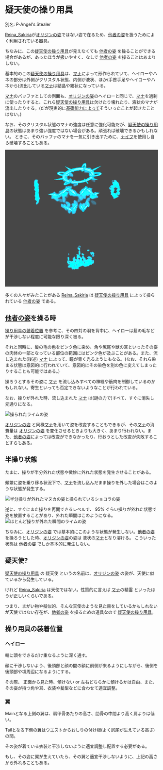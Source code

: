 # 疑天使の操り用具

別名: P-Angel's Stealer

[Reina_Sakiria]が[オリジンの姿]ではない姿で在るため、[他者の姿]を扱うためによく利用されている器具。

ちなみに、この[疑天使の操り用具]が見えなくても [他者の姿] を操ることができる場合があるが、あったほうが扱いやすく、なしで [他者の姿] を操ることはあまりしない。

基本的のこの[疑天使の操り用具]は、[マナ]によって形作られていて、ヘイローやハネの部分は外側がクリスタル状態、内側が液状、ほか(手首手足やヘイローやハネから)流出している[マナ]は結晶や霧状になっている。

[マナ]のバッファとしての側面も、[オリジンの姿]のヘイローと同じで、[マナ]を過剰に使ったりすると、これら[疑天使の操り用具]は欠けたり壊れたり、液状のマナが流出したりする。(だが現実的に[基礎能力によって](Reina_Sakiria.md#２つの基礎能力)そういったことが起きたことはない。)

なお、そのクリスタル状態のマナの強度は任意に強化可能だが、[疑天使の操り用具]の状態はあまり強い強度ではない場合がある。頑張れば破壊できるかもしれない。
ときに、そのバッファのマナを一気に引き出すために、[ナイフ](マナ.md#ナイフ)を使用し自ら破壊することもある。

![P-Angel's-Stealer](img/P-Angel's-Stealer.png)

多くの人々がみたことがある [Reina_Sakiria] は [疑天使の操り用具] によって操られている [他者の姿] である。

## [他者の姿]を操る時

[操り用具の装着位置](#操り用具の装着位置) を参考に、その四対の羽を背中に、ヘイローは髪の毛などが干渉しない程度に可能な限り深く被る。

それと同時に、髪の毛の色をピンク色に染め、角や尻尾や獣の耳といったその姿の肉体の一部となっている部位の範囲にはピンク色が及ぶことがある。また、流し込まれた(後述) [マナ] によって、瞳が青く光るようにもなる。(なお、それら染まる状態は意図的に行われていて、意図的にその染色を別の色に変えてしまったりすることも可能ではある。)

操ろうとするその姿に [マナ] を流し込みすべての神経や筋肉を制御しているのかもしれない。寄生といっても否定できないようなことが行われている。

なお、操りが外れた時、流し込まれた [マナ] は(謎の力で)すべて、すぐに消失し元通りになる。

![操られたライムの姿](https://media.niri.la/misskey/61f2ca71-f8a6-4085-9993-0cb32c80e817.webp)

[オリジンの姿] と同様[マナ]を用いて姿を改変することもできるが、その[マナ]の消費量は [オリジンの姿] を変化させるときよりも大きく、あまり行われない。また、[他者の姿]によっては改変ができなかったり、行おうとした改変が失敗することすらもある。

## 半操り状態

たまに、操りが半分外れた状態や微妙に外れた状態を発生させることがある。

頻繁に姿を乗り移る状況下で、[マナ]を流し込んだまま操りを外した場合はこのような状態が発生する。

![半分操りが外れたマヌカの姿と操られているショコラの姿](https://media.niri.la/misskey/de207c97-d475-41d8-b736-62d37e7f3eed.webp)

逆に、すぐにまた操りを再開できるレベルで、 95% ぐらい操りが外れた状態で姿を放置することがあり、外れた瞬間はこのようになる。
![ほとんど操りが外れた瞬間のライムの姿](https://media.niri.la/misskey/c26f40f2-98f3-491b-8810-ab72dc302990.webp)

ちなみに、[オリジンの姿] では基本的にこのような状態が発生しない。[他者の姿]を操ろうとした時、[オリジンの姿]の姿は 液状の[マナ]となり溶ける。
こういった状態は [他者の姿] でしか基本的に発生しない。

## 疑天使?

[疑天使の操り用具] の 疑天使 というの名前は、[オリジンの姿] の姿が、天使に似ているから発生している。

けれど [Reina_Sakiria] は天使ではない。性質的に言えば [マナ]の精霊 といったほうが正しいくらいである。

つまり、まがい物や擬似的、そんな天使のような見た目をしているかもしれないが天使ではない存在が、[他者の姿] を操るための道具なので [疑天使の操り用具]。

## 操り用具の装着位置

### ヘイロー

輪に頭をできるだけ重なるように深く通す。

顔に干渉しないよう、後頭部と顔の間の額に前側が来るようにしながら、後側を後頭部や項周辺になるようにする。

その際、 正面から見た時、傾けない or 左右どちらかに傾けるかは自由、また、その姿が持つ角や耳、衣装や髪型などに合わせて適宜調整。

### 翼

Mainとなる上側の翼は、肩甲骨あたりの高さ、肋骨の中間より高く肩よりは低い。

Tailとなる下側の翼はウエストからおしりの付け根(よく尻尾が生えている高さ)の間。

その姿が着ている衣装と干渉しないように適宜調整し配置する必要がある。

もし、その姿に翼が生えていたら、その翼と適宜干渉しないように、上記の高さから外れることもある。

[Reina_Sakiria]: Reina_Sakiria.md
[疑天使の操り用具]: #疑天使の操り用具
[マナ]: マナ.md
[他者の姿]: 他者の姿.md
[オリジンの姿]: オリジンの姿.md
